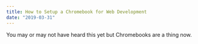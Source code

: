 ```yaml
---
title: How to Setup a Chromebook for Web Development
date: "2019-03-31"
---
```


You may or may not have heard this yet but Chromebooks are a thing now.
